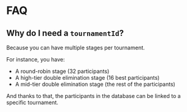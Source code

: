 # FAQ

## Why do I need a `tournamentId`?

Because you can have multiple stages per tournament.

For instance, you have:

- A round-robin stage (32 participants)
- A high-tier double elimination stage (16 best participants)
- A mid-tier double elimination stage (the rest of the participants)

And thanks to that, the participants in the database can be linked to a specific tournament.